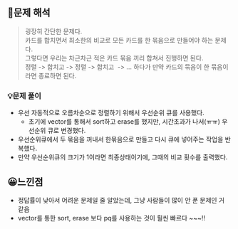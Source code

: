 ## 🔎문제 해석

> 굉장히 간단한 문제다.   
> 카드를 합치면서 최소한의 비교로 모든 카드를 한 묶음으로 만들어야 하는 문제다.  
> 그렇다면 우리는 차근차근 적은 카드 묶음 끼리 합쳐서 진행하면 된다.  
> 정렬 -> 합치고 -> 정렬 -> 합치고  -> ... 하다가 만약 카드의 묶음이 한 묶음이라면 종료하면 된다.

### 💡문제 풀이

-   우선 자동적으로 오름차순으로 정렬하기 위해서 우선순위 큐를 사용했다.
    -   초기에 vector를 통해서 sort하고 erase를 했지만, 시간초과가 나서(ㅠㅠ) 우선순위 큐로 변경했다.
-   우선순위큐에서 두 묶음을 꺼내서 한묶음으로 만들고 다시 큐에 넣어주는 작업을 반복했다.
-   만약 우선순위큐의 크기가 1이라면 최종상태이기에, 그때의 비교 횟수를 출력했다.

## 😀느낀점

-   정답률이 낮아서 어려운 문제일 줄 알았는데, 그냥 사람들이 많이 안 푼 문제인 거 같음
-   vector를 통한 sort, erase 보다 pq를 사용하는 것이 훨씬 빠르다 ~~~!!
